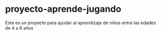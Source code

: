 # proyecto-aprende-jugando
Este es un proyecto para ayudar al aprendizaje de niños entre las edades de 4 a 6 años
